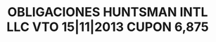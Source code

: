 ---
layout: asset
title: OBLIGACIONES HUNTSMAN INTL LLC VTO 15|11|2013 CUPON 6,875
isin: XS0274281186
---